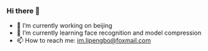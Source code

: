 ### Hi there 👋
- 🔭 I’m currently working on beijing
- 🌱 I’m currently learning face recognition and model compression
- 📫 How to reach me: im.lipengbo@foxmail.com
<!--
**bobo0810/bobo0810** is a ✨ _special_ ✨ repository because its `README.md` (this file) appears on your GitHub profile.

Here are some ideas to get you started:

- 🔭 I’m currently working on ...
- 🌱 I’m currently learning ...
- 👯 I’m looking to collaborate on ...
- 🤔 I’m looking for help with ...
- 💬 Ask me about ...

- 😄 Pronouns: ...
- ⚡ Fun fact: ...
-->
